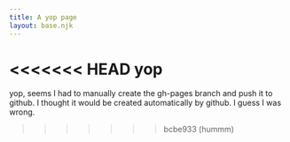 ```yaml
---
title: A yop page
layout: base.njk
---
```


<<<<<<< HEAD
yop
=======
yop, seems I had to manually create the gh-pages branch and push it to github. I thought it would be created automatically by github. I guess I was wrong.
>>>>>>> bcbe933 (hummm)
